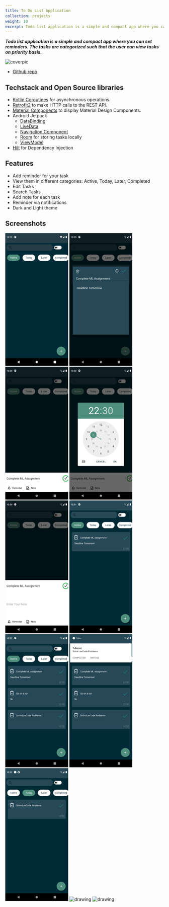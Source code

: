 ```yaml
---
title: To Do List Application
collection: projects
weight: 10
excerpt: Todo list application is a simple and compact app where you can set reminders. The tasks are categorized such that the user can view tasks on priority basis. <br/><br/> ![coverpic](https://user-images.githubusercontent.com/72992585/208755204-ebf6f6c6-4f7a-4897-8e67-c3df20ab069c.png)
---
```


***Todo list application is a simple and compact app where you can set reminders. The tasks are categorized such that the user can view tasks on priority basis.***


![coverpic](https://user-images.githubusercontent.com/72992585/208755204-ebf6f6c6-4f7a-4897-8e67-c3df20ab069c.png)


* [Github repo](https://github.com/MelDashti/ToDoList)


## Techstack and Open Source libraries

- [Kotlin Coroutines](https://github.com/Kotlin/kotlinx.coroutines) for asynchronous operations.
- [Retrofit2](https://github.com/square/retrofit) to make HTTP calls to the REST API.
- [Material Components](https://github.com/material-components/material-components-android)
 to display Material Design Components.
- Android Jetpack
    - [DataBinding](https://developer.android.com/topic/libraries/data-binding)
    - [LiveData](https://developer.android.com/topic/libraries/architecture/livedata)
    - [Navigation Component](https://developer.android.com/guide/navigation)
    - [Room](https://developer.android.com/topic/libraries/architecture/room) for storing tasks locally
    - [ViewModel](https://developer.android.com/topic/libraries/architecture/viewmodel)
- [Hilt](https://developer.android.com/training/dependency-injection/hilt-android) for
 Dependency Injection

## Features
- Add reminder for your task
- View them in different categories: Active, Today, Later, Completed
- Edit Tasks
- Search Tasks
- Add note for each task 
- Reminder via notifications
- Dark and Light theme


## Screenshots

<img src="https://raw.githubusercontent.com/MelDashti/ToDoList/master/Screenshots/Screenshot_1671562175.png" alt="drawing" width="200"/> 
<img src="https://raw.githubusercontent.com/MelDashti/ToDoList/master/Screenshots/Screenshot_1671562793.png" alt="drawing" width="200"/>
<img src="https://raw.githubusercontent.com/MelDashti/ToDoList/master/Screenshots/Screenshot_1671562822.png" alt="drawing" width="200"/>
<img src="https://raw.githubusercontent.com/MelDashti/ToDoList/master/Screenshots/Screenshot_1671562835.png" alt="drawing" width="200"/>
<img src="https://raw.githubusercontent.com/MelDashti/ToDoList/master/Screenshots/Screenshot_1671562856.png" alt="drawing" width="200"/>
<img src="https://raw.githubusercontent.com/MelDashti/ToDoList/master/Screenshots/Screenshot_1671562866.png" alt="drawing" width="200"/>
<img src="https://raw.githubusercontent.com/MelDashti/ToDoList/master/Screenshots/Screenshot_1671562949.png" alt="drawing" width="200"/>
<img src="https://raw.githubusercontent.com/MelDashti/ToDoList/master/Screenshots/Screenshot_1671562953.png" alt="drawing" width="200"/>
<img src="https://raw.githubusercontent.com/MelDashti/ToDoList/master/Screenshots/Screenshot_1671562966.png" alt="drawing" width="200"/>
<img src="https://raw.githubusercontent.com/MelDashti/ToDoList/master/Screenshots/Screenshot_1671562026.png" alt="drawing" width="200"/>
<img src="https://raw.githubusercontent.com/MelDashti/ToDoList/master/Screenshots/Screenshot_1671562036.png" alt="drawing" width="200"/>












